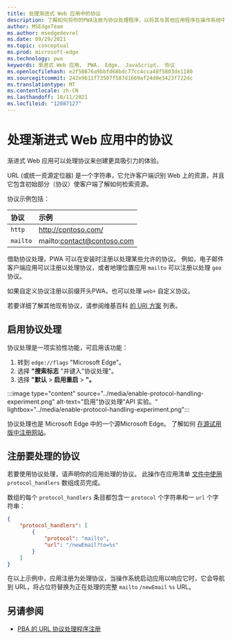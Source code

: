 ```yaml
---
title: 处理渐进式 Web 应用中的协议
description: 了解如何将你的PWA注册为协议处理程序，以将其与其他应用程序在操作系统中深入集成。
author: MSEdgeTeam
ms.author: msedgedevrel
ms.date: 09/29/2021
ms.topic: conceptual
ms.prod: microsoft-edge
ms.technology: pwa
keywords: 渐进式 Web 应用， PWA， Edge， JavaScript， 协议
ms.openlocfilehash: e2f50876a9bbfd68bdc77cc4cca48f5803de1180
ms.sourcegitcommit: 242e9611f73507f587d1669af24d0e3423f722dc
ms.translationtype: MT
ms.contentlocale: zh-CN
ms.lasthandoff: 10/11/2021
ms.locfileid: "12087127"
---
```

# <a name="handle-protocols-in-progressive-web-apps"></a>处理渐进式 Web 应用中的协议

渐进式 Web 应用可以处理协议来创建更具吸引力的体验。

URL (或统一资源定位器) 是一个字符串，它允许客户端识别 Web 上的资源，并且它包含初始部分（协议）使客户端了解如何检索资源。

协议示例包括：

| 协议 | 示例 |
|:--- |:--- |
| `http` | http://contoso.com/ |
| `mailto` | mailto:contact@contoso.com |

借助协议处理，PWA 可以在安装时注册以处理某些允许的协议。 例如，电子邮件客户端应用可以注册以处理协议，或者地理位置应用 `mailto` 可以注册以处理 `geo` 协议。

如果自定义协议注册以前缀开头PWA，也可以处理 `web+` 自定义协议。

若要详细了解其他现有协议，请参阅维基百科 [的 URI 方案](https://en.wikipedia.org/wiki/List_of_URI_schemes) 列表。


<!-- ====================================================================== -->
## <a name="enable-protocol-handling"></a>启用协议处理

协议处理是一项实验性功能，可启用该功能：

1.  转到 `edge://flags` "Microsoft Edge"。
1.  选择 **"搜索标志** "并键入"协议处理"。
1.  选择 **"默认**  >  **启用重启**  >  **"。**

:::image type="content" source="../media/enable-protocol-handling-experiment.png" alt-text="启用&quot;协议处理&quot;API 实验。" lightbox="../media/enable-protocol-handling-experiment.png":::

协议处理也是 Microsoft Edge 中的一个源Microsoft Edge。 了解如何 [在源试用版中注册网站](./origin-trials.md#enroll-your-site-in-an-origin-trial)。


<!-- ====================================================================== -->
## <a name="register-protocols-to-handle"></a>注册要处理的协议

若要使用协议处理，请声明你的应用处理的协议。 此操作在应用清单 [文件中使用](./web-app-manifests.md) `protocol_handlers` 数组成员完成。

数组的每个 `protocol_handlers` 条目都包含一 `protocol` 个字符串和一 `url` 个字符串：

```json
{
    "protocol_handlers": [
        {
            "protocol": "mailto",
            "url": "/newEmail?to=%s"
        }
    ]
}
```

在以上示例中，应用注册为处理协议，当操作系统启动应用以响应它时，它会导航到 URL，将占位符替换为正在处理的完整 `mailto` `/newEmail` `%s` URL。


<!-- ====================================================================== -->
## <a name="see-also"></a>另请参阅

*  [PBA 的 URL 协议处理程序注册](https://web.dev/url-protocol-handler/)

